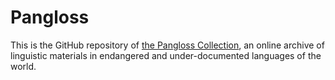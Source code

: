 # Pangloss

This is the GitHub repository of [the Pangloss Collection](https://lacito.vjf.cnrs.fr/pangloss/index_en.htm), an online archive of linguistic materials in endangered and under-documented languages of the world.
